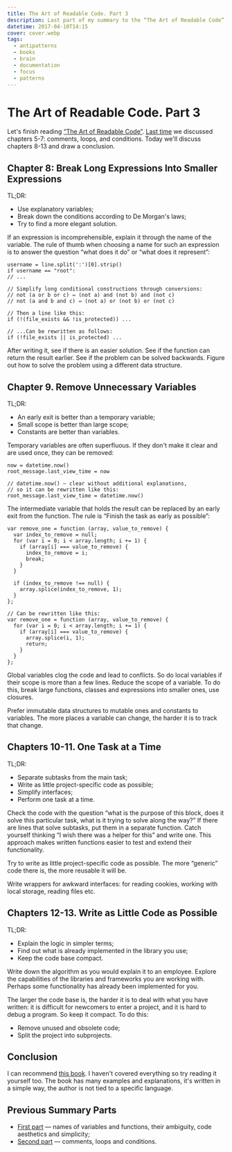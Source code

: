 ```yaml
---
title: The Art of Readable Code. Part 3
description: Last part of my summary to the “The Art of Readable Code” book.
datetime: 2017-04-10T14:15
cover: cover.webp
tags:
  - antipatterns
  - books
  - brain
  - documentation
  - focus
  - patterns
---
```


# The Art of Readable Code. Part 3

Let's finish reading [“The Art of Readable Code”](https://www.goodreads.com/book/show/8677004-the-art-of-readable-code). [Last time](/blog/the-art-of-readable-code-2) we discussed chapters 5-7: comments, loops, and conditions. Today we'll discuss chapters 8-13 and draw a conclusion.

## Chapter 8: Break Long Expressions Into Smaller Expressions

TL;DR:

- Use explanatory variables;
- Break down the conditions according to De Morgan's laws;
- Try to find a more elegant solution.

If an expression is incomprehensible, explain it through the name of the variable. The rule of thumb when choosing a name for such an expression is to answer the question “what does it do” or “what does it represent”:

```
username = line.split(':')[0].strip()
if username == "root":
// ...

// Simplify long conditional constructions through conversions:
// not (a or b or c) ⇔ (not a) and (not b) and (not c)
// not (a and b and c) ⇔ (not a) or (not b) or (not c)

// Then a line like this:
if (!(file_exists && !is_protected)) ...

// ...Can be rewritten as follows:
if (!file_exists || is_protected) ...
```

After writing it, see if there is an easier solution. See if the function can return the result earlier. See if the problem can be solved backwards. Figure out how to solve the problem using a different data structure.

## Chapter 9. Remove Unnecessary Variables

TL;DR:

- An early exit is better than a temporary variable;
- Small scope is better than large scope;
- Constants are better than variables.

Temporary variables are often superfluous. If they don't make it clear and are used once, they can be removed:

```
now = datetime.now()
root_message.last_view_time = now

// datetime.now() — clear without additional explanations,
// so it can be rewritten like this:
root_message.last_view_time = datetime.now()
```

The intermediate variable that holds the result can be replaced by an early exit from the function. The rule is “Finish the task as early as possible”:

```
var remove_one = function (array, value_to_remove) {
  var index_to_remove = null;
  for (var i = 0; i < array.length; i += 1) {
    if (array[i] === value_to_remove) {
      index_to_remove = i;
      break;
    }
  }

  if (index_to_remove !== null) {
    array.splice(index_to_remove, 1);
  }
};

// Can be rewritten like this:
var remove_one = function (array, value_to_remove) {
  for (var i = 0; i < array.length; i += 1) {
    if (array[i] === value_to_remove) {
      array.splice(i, 1);
      return;
    }
  }
};
```

Global variables clog the code and lead to conflicts. So do local variables if their scope is more than a few lines. Reduce the scope of a variable. To do this, break large functions, classes and expressions into smaller ones, use closures.

Prefer immutable data structures to mutable ones and constants to variables. The more places a variable can change, the harder it is to track that change.

## Chapters 10-11. One Task at a Time

TL;DR:

- Separate subtasks from the main task;
- Write as little project-specific code as possible;
- Simplify interfaces;
- Perform one task at a time.

Check the code with the question “what is the purpose of this block, does it solve this particular task, what is it trying to solve along the way?” If there are lines that solve subtasks, put them in a separate function. Catch yourself thinking “I wish there was a helper for this” and write one. This approach makes written functions easier to test and extend their functionality.

Try to write as little project-specific code as possible. The more “generic” code there is, the more reusable it will be.

Write wrappers for awkward interfaces: for reading cookies, working with local storage, reading files etc.

## Chapters 12-13. Write as Little Code as Possible

TL;DR:

- Explain the logic in simpler terms;
- Find out what is already implemented in the library you use;
- Keep the code base compact.

Write down the algorithm as you would explain it to an employee. Explore the capabilities of the libraries and frameworks you are working with. Perhaps some functionality has already been implemented for you.

The larger the code base is, the harder it is to deal with what you have written: it is difficult for newcomers to enter a project, and it is hard to debug a program. So keep it compact. To do this:

- Remove unused and obsolete code;
- Split the project into subprojects.

## Conclusion

I can recommend [this book](https://www.goodreads.com/book/show/8677004-the-art-of-readable-code). I haven't covered everything so try reading it yourself too. The book has many examples and explanations, it's written in a simple way, the author is not tied to a specific language.

## Previous Summary Parts

- [First part](/blog/the-art-of-readable-code) — names of variables and functions, their ambiguity, code aesthetics and simplicity;
- [Second part](/blog/the-art-of-readable-code-2) — comments, loops and conditions.
